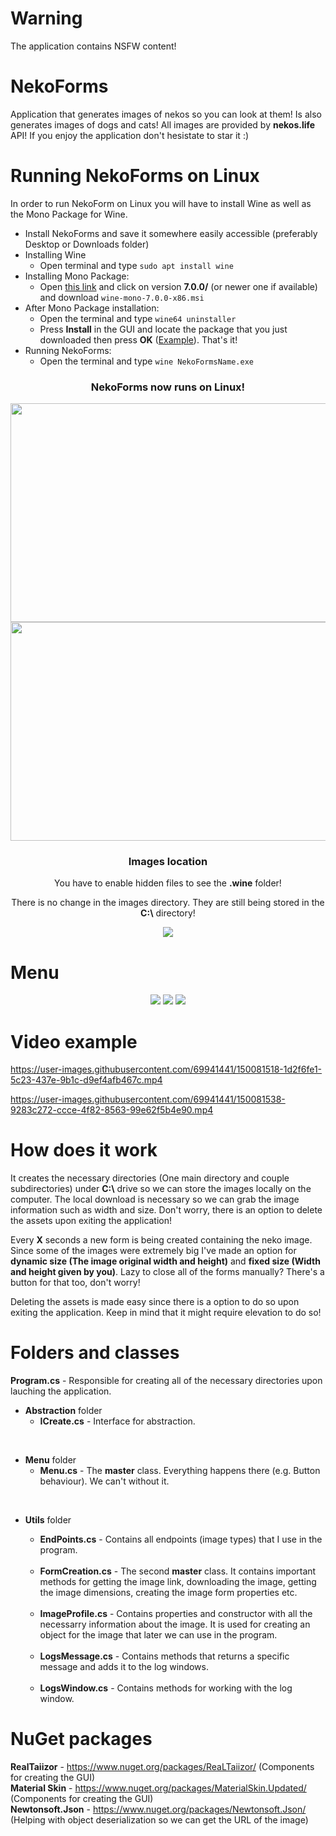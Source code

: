 # Warning
 The application contains NSFW content!

# NekoForms
 Application that generates images of nekos so you can look at them! Is also generates images of dogs and cats! All images are provided by **nekos.life** API! If you enjoy the application don't hesistate to star it :)
 
# Running NekoForms on Linux
 In order to run NekoForm on Linux you will have to install Wine as well as the Mono Package for Wine.
* Install NekoForms and save it somewhere easily accessible (preferably Desktop or Downloads folder)
* Installing Wine  
    * Open terminal and type `sudo apt install wine`   
* Installing Mono Package:  
    * Open [this link](https://dl.winehq.org/wine/wine-mono/) and click on version **7.0.0/** (or newer one if available) and download `wine-mono-7.0.0-x86.msi` 
* After Mono Package installation:  
    * Open the terminal and type `wine64 uninstaller`  
    * Press **Install** in the GUI and locate the package that you just downloaded then press **OK** ([Example](https://media.discordapp.net/attachments/933253043028393994/934240984919834634/Image_Example.png)). That's it!
 * Running NekoForms:  
    * Open the terminal and type `wine NekoFormsName.exe`  

<h3 align="center">NekoForms now runs on Linux!</h3>

<p align="center">
  <img src="https://media.discordapp.net/attachments/933253043028393994/934227391759396864/unknown.png" width="750" height="350">
  <img src="https://media.discordapp.net/attachments/933253043028393994/934228314191699968/unknown.png" width="750" height="350">
</p>

<h3 align="center">Images location</h3>
<p align="center">You have to enable hidden files to see the <b>.wine</b> folder!</p>
<p align="center">There is no change in the images directory. They are still being stored in the <b>C:\</b> directory!</p>


<p align="center">
 <img src="https://media.discordapp.net/attachments/933253043028393994/934233070188494938/Save_Location.png">
</p>

# Menu
 <p align="center">
  <img src="https://media.discordapp.net/attachments/933253043028393994/933253093024489502/NekoForms_-_MainTab.png">
  <img src="https://media.discordapp.net/attachments/933253043028393994/933253093502627900/NekoForms_-_SettingsTab.png">
  <img src="https://media.discordapp.net/attachments/933253043028393994/933253093842378842/NekoForms_-_ImageProfileTab.png">
 </p>

# Video example
 https://user-images.githubusercontent.com/69941441/150081518-1d2f6fe1-5c23-437e-9b1c-d9ef4afb467c.mp4  
 
 https://user-images.githubusercontent.com/69941441/150081538-9283c272-ccce-4f82-8563-99e62f5b4e90.mp4

# How does it work
 It creates the necessary directories (One main directory and couple subdirectories) under **C:\\** drive so we can store the images locally on the computer. The local download is necessary so we can grab the image information such as width and size. Don't worry, there is an option to delete the assets upon exiting the application!  
   
 Every **X** seconds a new form is being created containing the neko image. Since some of the images were extremely big I've made an option for **dynamic size (The image original width and height)** and **fixed size (Width and height given by you)**. Lazy to close all of the forms manually? There's a button for that too, don't worry!  
   
 Deleting the assets is made easy since there is a option to do so upon exiting the application. Keep in mind that it might require elevation to do so!  

# Folders and classes
**Program.cs** - Responsible for creating all of the necessary directories upon lauching the application.  

* **Abstraction** folder
    * **ICreate.cs** - Interface for abstraction.

<br>

* **Menu** folder
    * **Menu.cs** - The **master** class. Everything happens there (e.g. Button behaviour). We can't without it.
 
<br>

* **Utils** folder
    * **EndPoints.cs** - Contains all endpoints (image types) that I use in the program.
    
    <br>
    
    * **FormCreation.cs** - The second **master** class. It contains important methods for getting the image link, downloading the image, getting the image dimensions, creating the image form properties etc.
        
    <br>
    
    * **ImageProfile.cs** - Contains properties and constructor with all the necessarry information about the image. It is used for creating an object for the image that later we can use in the program.
        
    <br>
    
    * **LogsMessage.cs** - Contains methods that returns a specific message and adds it to the log windows.
        
    <br>
    
    * **LogsWindow.cs** - Contains methods for working with the log window.

# NuGet packages
 **RealTaiizor** - https://www.nuget.org/packages/ReaLTaiizor/ (Components for creating the GUI)  
 **Material Skin** - https://www.nuget.org/packages/MaterialSkin.Updated/ (Components for creating the GUI)  
 **Newtonsoft.Json** - https://www.nuget.org/packages/Newtonsoft.Json/ (Helping with object deserialization so we can get the URL of the image)

